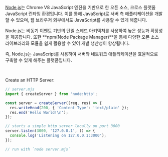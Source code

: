 [Node.js](https://nodejs.org/docs/latest/api/synopsis.html)는 Chrome V8 JavaScript 엔진을 기반으로 한 오픈 소스, 크로스 플랫폼 JavaScript 런타임 환경입니다. 이를 통해 JavaScript로 서버 측 애플리케이션을 개발할 수 있으며, 웹 브라우저 외부에서도 JavaScript를 사용할 수 있게 해줍니다.

Node.js는 비동기 이벤트 기반의 단일 스레드 아키텍처를 사용하여 높은 성능과 확장성을 제공합니다. 또한 **npm(Node Package Manager)**을 통해 다양한 오픈 소스 라이브러리와 모듈을 쉽게 활용할 수 있어 개발 생산성이 향상됩니다.

즉, Node.js는 JavaScript를 사용하여 서버와 네트워크 애플리케이션을 효율적으로 구축할 수 있게 해주는 플랫폼입니다.

<br>

Create an HTTP Server:
```javascript
// server.mjs
import { createServer } from 'node:http';

const server = createServer((req, res) => {
  res.writeHead(200, { 'Content-Type': 'text/plain' });
  res.end('Hello World!\n');
});

// starts a simple http server locally on port 3000
server.listen(3000, '127.0.0.1', () => {
  console.log('Listening on 127.0.0.1:3000');
});

// run with `node server.mjs`

```
